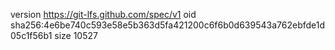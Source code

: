 version https://git-lfs.github.com/spec/v1
oid sha256:4e6be740c593e58e5b363d5fa421200c6f6b0d639543a762ebfde1d05c1f56b1
size 10527
